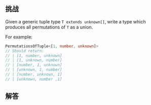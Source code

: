 ## 挑战



Given a generic tuple type `T extends unknown[]`, write a type which produces all permutations of `T` as a union.

For example:

```ts
PermutationsOfTuple<[1, number, unknown]>
// Should return:
// | [1, number, unknown]
// | [1, unknown, number]
// | [number, 1, unknown]
// | [unknown, 1, number]
// | [number, unknown, 1]
// | [unknown, number ,1]
```


## 解答


